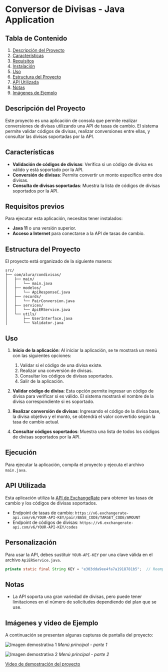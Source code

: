 # Conversor de Divisas - Java Application

## Tabla de Contenido
1. [Descripción del Proyecto](#descripción-del-proyecto)
2. [Características](#características)
3. [Requisitos](#requisitos)
4. [Instalación](#instalación)
5. [Uso](#uso)
6. [Estructura del Proyecto](#estructura-del-proyecto)
7. [API Utilizada](#api-utilizada)
8. [Notas](#notas)
9. [Imágenes de Ejemplo](#imágenes-de-ejemplo)

## Descripción del Proyecto
Este proyecto es una aplicación de consola que permite realizar conversiones de divisas utilizando una API de tasas de cambio. El sistema permite validar códigos de divisas, realizar conversiones entre ellas, y consultar las divisas soportadas por la API.

## Características
- **Validación de códigos de divisas**: Verifica si un código de divisa es válido y está soportado por la API.
- **Conversión de divisas**: Permite convertir un monto específico entre dos divisas.
- **Consulta de divisas soportadas**: Muestra la lista de códigos de divisas soportados por la API.

## Requisitos previos
Para ejecutar esta aplicación, necesitas tener instalados:
- **Java 11** o una versión superior.
- **Acceso a Internet** para conectarse a la API de tasas de cambio.

## Estructura del Proyecto
El proyecto está organizado de la siguiente manera:

 ```plaintext
src/
├── com/alura/condivisas/
│   ├── main/
│   │   └── main.java
│   ├── modelos/
│   │   └── ApiResponseC.java
│   ├── records/
│   │   └── PairConversion.java
│   ├── services/
│   │   └── ApiERService.java
│   └── utils/
│       ├── UserInterface.java
│       └── Validator.java
 ```

## Uso
1. **Inicio de la aplicación**: Al iniciar la aplicación, se te mostrará un menú con las siguientes opciones:
    1. Validar si el código de una divisa existe.
    2. Realizar una conversión de divisas.
    3. Consultar los códigos de divisas soportados.
    4. Salir de la aplicación.

2. **Validar código de divisa**: Esta opción permite ingresar un código de divisa para verificar si es válido. El sistema mostrará el nombre de la divisa correspondiente si es soportado.

3. **Realizar conversión de divisas**: Ingresando el código de la divisa base, la divisa objetivo y el monto, se obtendrá el valor convertido según la tasa de cambio actual.

4. **Consultar códigos soportados**: Muestra una lista de todos los códigos de divisas soportados por la API.

## Ejecución
Para ejecutar la aplicación, compila el proyecto y ejecuta el archivo `main.java`.

## API Utilizada
Esta aplicación utiliza la [API de ExchangeRate](https://www.exchangerate-api.com/) para obtener las tasas de cambio y los códigos de divisas soportados.

- Endpoint de tasas de cambio: `https://v6.exchangerate-api.com/v6/YOUR-API-KEY/pair/BASE_CODE/TARGET_CODE/AMOUNT`
- Endpoint de códigos de divisas: `https://v6.exchangerate-api.com/v6/YOUR-API-KEY/codes`

## Personalización
Para usar la API, debes sustituir `YOUR-API-KEY` por una clave válida en el archivo `ApiERService.java`.

```java
private static final String KEY = "e303dda9ee4fa7a1918781b5";  // Reemplaza este valor con tu propia clave
 ```
## Notas
- La API soporta una gran variedad de divisas, pero puede tener limitaciones en el número de solicitudes dependiendo del plan que se use.

## Imágenes y video de Ejemplo

A continuación se presentan algunas capturas de pantalla del proyecto:

![Imagen demostrativa 1](media/images/img-1.png)
*Menú principal - parte 1*

![Imagen demostrativa 2](media/images/img-2.png)
*Menú principal - parte 2*

[Video de demostración del proyecto](media/video/video-1.mp4)